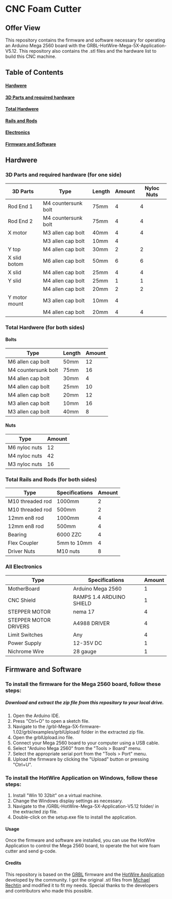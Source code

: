 # CNC Foam Cutter

## Offer View
This repository contains the firmware and software necessary for operating an Arduino Mega 2560 board with the GRBL-HotWire-Mega-5X-Application-V5.12.
This repository also contains the .stl files and the hardware list to build this CNC machine. 

## Table of Contents
#### [Hardwere](https://github.com/wernerkleinhans/CNC-Foam-Cutter#hardwere-1)
#### [3D Parts and required hardware](https://github.com/wernerkleinhans/CNC-Foam-Cutter#3d-parts-and-required-hardware-for-one-side)
#### [Total Hardwere](https://github.com/wernerkleinhans/CNC-Foam-Cutter#total-hardwere-for-both-sides)
#### [Rails and Rods](https://github.com/wernerkleinhans/CNC-Foam-Cutter#total-rails-and-rods-for-both-sides)
#### [Electronics](https://github.com/wernerkleinhans/CNC-Foam-Cutter#all-electronics)
#### [Firmware and Software](https://github.com/wernerkleinhans/CNC-Foam-Cutter#firmware-and-software-1)
##

## Hardwere

### 3D Parts and required hardware (for one side)

| 3D Parts | Type               | Length | Amount | Nyloc Nuts |
|----------|--------------------|--------|--------|------------|
| Rod End 1| M4 countersunk bolt| 75mm   | 4      | 4          |
| Rod End 2| M4 countersunk bolt| 75mm   | 4      | 4          |
| X motor  | M3 allen cap bolt  | 40mm   | 4      | 4          |
|          | M3 allen cap bolt  | 10mm   | 4      |            |
| Y top    | M4 allen cap bolt  | 30mm   | 2      | 2          |
| X slid botom | M6 allen cap bolt | 50mm | 6      | 6          |
| X slid   | M4 allen cap bolt  | 25mm   | 4      | 4          |
| Y slid   | M4 allen cap bolt  | 25mm   | 1      | 1          |
|          | M4 allen cap bolt  | 20mm   | 2      | 2          |
| Y motor mount | M3 allen cap bolt | 10mm| 4      |            |
|          | M4 allen cap bolt  | 20mm   | 4      | 4          |

### Total Hardwere (for both sides)
#### Bolts

| Type                | Length | Amount |
|---------------------|--------|--------|
| M6 allen cap bolt   | 50mm   | 12     |
| M4 countersunk bolt | 75mm   | 16     |
| M4 allen cap bolt   | 30mm   | 4      |
| M4 allen cap bolt   | 25mm   | 10     |
| M4 allen cap bolt   | 20mm   | 12     |
| M3 allen cap bolt   | 10mm   | 16     |
| M3 allen cap bolt   | 40mm   | 8      |

#### Nuts

| Type          | Amount |
|---------------|--------|
| M6 nyloc nuts | 12     |
| M4 nyloc nuts | 42     |
| M3 nyloc nuts | 16     |

### Total Rails and Rods (for both sides)

| Type | Specifications | Amount |              
| --- | --- | --- |
| M10 threaded rod | 1000mm | 2 |
| M10 threaded rod | 500mm | 2 |
| 12mm en8 rod | 1000mm | 4 |
| 12mm en8 rod | 500mm | 4 |
| Bearing | 6000 ZZC | 4 |
| Flex Coupler | 5mm to 10mm | 4 |
| Driver Nuts | M10 nuts | 8 |

### All Electronics

| Type | Specifications            | Amount |
|------|---------------------------|--------|
| MotherBoard    | Arduino Mega 2560         | 1      |
| CNC Shield     | RAMPS 1.4 ARDUINO SHIELD  | 1      |
| STEPPER MOTOR  | nema 17                   | 4      |
| STEPPER MOTOR DRIVERS | A4988 DRIVER     | 4      |
| Limit Switches | Any                       | 4      |
| Power Supply   | 12-35V DC                 | 1      |
| Nichrome Wire  | 28 gauge                  | 1      |
##


## Firmware and Software

### To install the firmware for the Mega 2560 board, follow these steps:

##### Download and extract the zip file from this repository to your local drive.

1. Open the Arduino IDE.
2. Press "Ctrl+O" to open a sketch file.
3. Navigate to the /grbl-Mega-5X-firmware-1.02/grbl/examples/grblUpload/ folder in the extracted zip file.
4. Open the grblUpload.ino file.
5. Connect your Mega 2560 board to your computer using a USB cable.
6. Select "Arduino Mega 2560" from the "Tools > Board" menu.
7. Select the appropriate serial port from the "Tools > Port" menu.
8. Upload the firmware by clicking the "Upload" button or pressing "Ctrl+U".

### To install the HotWire Application on Windows, follow these steps:

1. Install "Win 10 32bit" on a virtual machine.
2. Change the Windows display settings as necessary.
3. Navigate to the /GRBL-HotWire-Mega-5X-Application-V5.12 folder/ in the extracted zip file.
4. Double-click on the setup.exe file to install the application.

#### Usage
Once the firmware and software are installed, you can use the HotWire Application to control the Mega 2560 board, to operate the hot wire foam cutter and send g-code. 

#### Credits
This repository is based on the [GRBL](https://github.com/grbl/grbl) firmware and the [HotWire Application](https://rckeith.co.uk/download/grbl-hotwire-mega-5x-application-v5-1/) developed by the community. I got the original .stl files from [Michael Rechtin](https://www.youtube.com/watch?v=cQN6KdKg7DI&t=1s) and modified it to fit my needs. Special thanks to the developers and contributors who made this possible.
